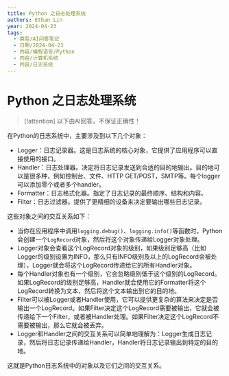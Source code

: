 ```yaml
---
title: Python 之日志处理系统
authors: Ethan Lin
year: 2024-04-23
tags:
  - 类型/AI问答笔记
  - 日期/2024-04-23
  - 内容/编程语言/Python
  - 内容/计算机系统
  - 内容/日志系统
---
```

# Python 之日志处理系统




> [!attention]
> 以下由AI回答，不保证正确性！



在Python的日志系统中，主要涉及到以下几个对象：  

- Logger：日志记录器。这是日志系统的核心对象，它提供了应用程序可以直接使用的接口。  
- Handler：日志处理器。决定将日志记录发送到合适的目的地输出。目的地可以是很多种，例如控制台、文件、HTTP GET/POST，SMTP等。每个logger可以添加零个或者多个handler。  
- Formatter：日志格式化器。指定了日志记录的最终顺序、结构和内容。  
- Filter：日志过滤器。提供了更精细的设备来决定要输出哪些日志记录。  

这些对象之间的交互关系如下：  

- 当你在应用程序中调用`logging.debug()`、`logging.info()`等函数时，Python会创建一个`LogRecord`对象，然后将这个对象传递给Logger对象处理。  
- Logger对象会查看这个LogRecord对象的级别，如果级别足够高（比如Logger的级别设置为INFO，那么只有INFO级别及以上的LogRecord会被处理），Logger就会将这个LogRecord传递给它的所有Handler对象。  
- 每个Handler对象也有一个级别，它会忽略级别低于这个级别的LogRecord。如果LogRecord的级别足够高，Handler就会使用它的Formatter将这个LogRecord转换为文本，然后将这个文本输出到它的目的地。  
- Filter可以被Logger或者Handler使用，它可以提供更复杂的算法来决定是否输出一个LogRecord。如果Filter决定这个LogRecord需要被输出，它就会被传递给下一个Filter，或者被Handler处理。如果Filter决定这个LogRecord不需要被输出，那么它就会被丢弃。  
- Logger和Handler之间的交互关系可以简单地理解为：Logger生成日志记录，然后将日志记录传递给Handler，Handler将日志记录输出到特定的目的地。

这就是Python日志系统中的对象以及它们之间的交互关系。

